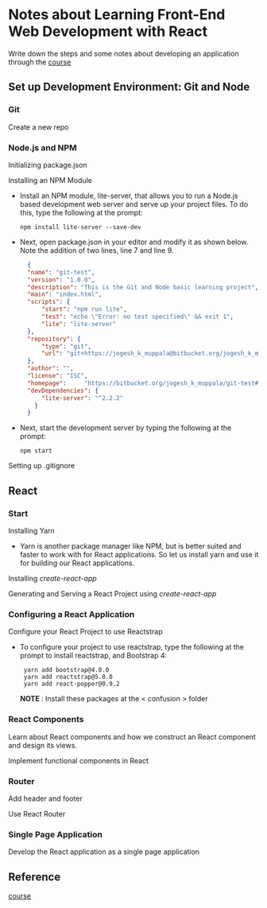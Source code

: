 # Notes about Learning Front-End Web Development with React

Write down the steps and some notes about developing an application through the [course](https://www.coursera.org/learn/front-end-react/home/welcome)

## Set up Development Environment: Git and Node

### Git

Create a new repo

### Node.js and NPM

Initializing package.json
  
Installing an NPM Module

* Install an NPM module, lite-server, that allows you to run a Node.js based development web server and serve up your project files. To do this, type the following at the prompt:
    
    `npm install lite-server --save-dev`
* Next, open package.json in your editor and modify it as shown below. Note the addition of two lines, line 7 and line 9.
  
  ```json
    {
    "name": "git-test",
    "version": "1.0.0",
    "description": "This is the Git and Node basic learning project",
    "main": "index.html",
    "scripts": {
        "start": "npm run lite",
        "test": "echo \"Error: no test specified\" && exit 1",
        "lite": "lite-server"
    },
    "repository": {
        "type": "git",
        "url": "git+https://jogesh_k_muppala@bitbucket.org/jogesh_k_muppala/git-test.git"
    },
    "author": "",
    "license": "ISC",
    "homepage":     "https://bitbucket.org/jogesh_k_muppala/git-test#readme",
    "devDependencies": {
        "lite-server": "^2.2.2"
      }
    }
  ```

* Next, start the development server by typing the following at the prompt:
    
    `npm start`

Setting up .gitignore

## React

### Start

Installing Yarn

* Yarn is another package manager like NPM, but is better suited and faster to work with for React applications. So let us install yarn and use it for building our React applications.
  
Installing *create-react-app*

Generating and Serving a React Project using *create-react-app*

### Configuring a React Application

Configure your React Project to use Reactstrap

* To configure your project to use reactstrap, type the following at the prompt to install reactstrap, and Bootstrap 4:
  
  ```
   yarn add bootstrap@4.0.0
   yarn add reactstrap@5.0.0
   yarn add react-popper@0.9.2
  ```

    **NOTE** : Install these packages at the < confusion > folder

### React Components

Learn about React components and how we construct an React component and design its views.

Implement functional components in React

### Router

Add header and footer

Use React Router

### Single Page Application

Develop the React application as a single page application

## Reference

[course](https://www.coursera.org/learn/front-end-react/home/welcome)
